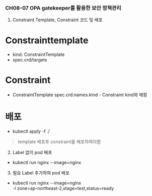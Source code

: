 ### CH08-07 OPA gatekeeper를 활용한 보안 정책관리 
1. Constraint Template, Constraint 코드 및 배포 
# Constrainttemplate
- kind: ConstraintTemplate
- spec.crd/targets
# Constraint
- ConstraintTemplate spec.crd.names.kind - Constraint kind와 매핑
# 배포
- kubectl apply -f ./ 
> template 배포후 constraint를 배포하여아함

2. Label 없이 pod 배포
- kubectl run nginx --image=nginx

3. 필요 Label 추가하여 pod 배포
- kubectl run nginx --image=nginx \
-l zone=ap-northeast-2,stage=test,status=ready
